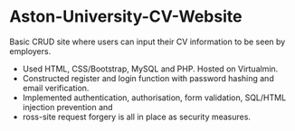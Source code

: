 # Aston-University-CV-Website
Basic CRUD site where users can input their CV information to be seen by employers.
- Used HTML, CSS/Bootstrap, MySQL and PHP. Hosted on Virtualmin.
- Constructed register and login function with password hashing and email verification.
- Implemented authentication, authorisation, form validation, SQL/HTML injection prevention and
- ross-site request forgery is all in place as security measures.

